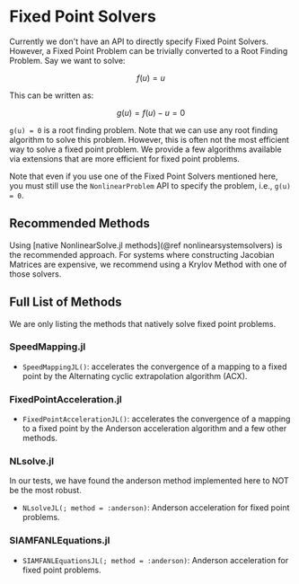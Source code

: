# Fixed Point Solvers

Currently we don't have an API to directly specify Fixed Point Solvers. However, a Fixed
Point Problem can be trivially converted to a Root Finding Problem. Say we want to solve:

```math
f(u) = u
```

This can be written as:

```math
g(u) = f(u) - u = 0
```

``g(u) = 0`` is a root finding problem. Note that we can use any root finding
algorithm to solve this problem. However, this is often not the most efficient way to
solve a fixed point problem. We provide a few algorithms available via extensions that
are more efficient for fixed point problems.

Note that even if you use one of the Fixed Point Solvers mentioned here, you must still
use the `NonlinearProblem` API to specify the problem, i.e., ``g(u) = 0``.

## Recommended Methods

Using [native NonlinearSolve.jl methods](@ref nonlinearsystemsolvers) is the recommended
approach. For systems where constructing Jacobian Matrices are expensive, we recommend
using a Krylov Method with one of those solvers.

## Full List of Methods

We are only listing the methods that natively solve fixed point problems.

### SpeedMapping.jl

  - `SpeedMappingJL()`: accelerates the convergence of a mapping to a fixed point by the
    Alternating cyclic extrapolation algorithm (ACX).

### FixedPointAcceleration.jl

  - `FixedPointAccelerationJL()`: accelerates the convergence of a mapping to a fixed point
    by the Anderson acceleration algorithm and a few other methods.

### NLsolve.jl

In our tests, we have found the anderson method implemented here to NOT be the most
robust.

  - `NLsolveJL(; method = :anderson)`: Anderson acceleration for fixed point problems.

### SIAMFANLEquations.jl

  - `SIAMFANLEquationsJL(; method = :anderson)`: Anderson acceleration for fixed point problems.
